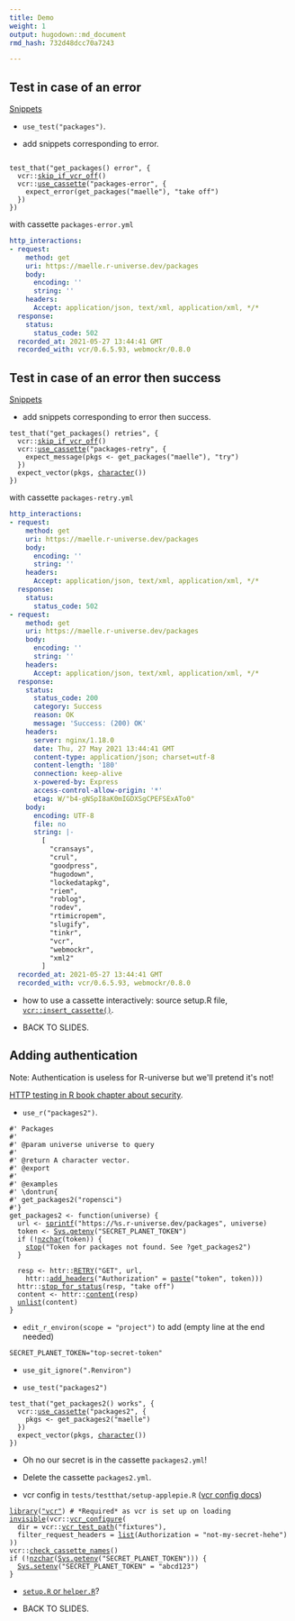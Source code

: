 ```yaml
---
title: Demo
weight: 1
output: hugodown::md_document
rmd_hash: 732d48dcc70a7243

---
```


## Test in case of an error

[Snippets](/snippets/#tests-for-get_packages)

-   `use_test("packages")`.

-   add snippets corresponding to error.

<div class="highlight">

<pre class='chroma'><code class='language-r' data-lang='r'>
<span class='nf'>test_that</span><span class='o'>(</span><span class='s'>"get_packages() error"</span>, <span class='o'>&#123;</span>
  <span class='nf'>vcr</span><span class='nf'>::</span><span class='nf'><a href='https://docs.ropensci.org/vcr/reference/skip_if_vcr_off.html'>skip_if_vcr_off</a></span><span class='o'>(</span><span class='o'>)</span>
  <span class='nf'>vcr</span><span class='nf'>::</span><span class='nf'><a href='https://docs.ropensci.org/vcr/reference/use_cassette.html'>use_cassette</a></span><span class='o'>(</span><span class='s'>"packages-error"</span>, <span class='o'>&#123;</span>
    <span class='nf'>expect_error</span><span class='o'>(</span><span class='nf'>get_packages</span><span class='o'>(</span><span class='s'>"maelle"</span><span class='o'>)</span>, <span class='s'>"take off"</span><span class='o'>)</span>
  <span class='o'>&#125;</span><span class='o'>)</span>
<span class='o'>&#125;</span><span class='o'>)</span></code></pre>

</div>

with cassette `packages-error.yml`

``` yaml
http_interactions:
- request:
    method: get
    uri: https://maelle.r-universe.dev/packages
    body:
      encoding: ''
      string: ''
    headers:
      Accept: application/json, text/xml, application/xml, */*
  response:
    status:
      status_code: 502
  recorded_at: 2021-05-27 13:44:41 GMT
  recorded_with: vcr/0.6.5.93, webmockr/0.8.0
```

## Test in case of an error then success

[Snippets](/snippets/#tests-for-get_packages)

-   add snippets corresponding to error then success.

<div class="highlight">

<pre class='chroma'><code class='language-r' data-lang='r'><span class='nf'>test_that</span><span class='o'>(</span><span class='s'>"get_packages() retries"</span>, <span class='o'>&#123;</span>
  <span class='nf'>vcr</span><span class='nf'>::</span><span class='nf'><a href='https://docs.ropensci.org/vcr/reference/skip_if_vcr_off.html'>skip_if_vcr_off</a></span><span class='o'>(</span><span class='o'>)</span>
  <span class='nf'>vcr</span><span class='nf'>::</span><span class='nf'><a href='https://docs.ropensci.org/vcr/reference/use_cassette.html'>use_cassette</a></span><span class='o'>(</span><span class='s'>"packages-retry"</span>, <span class='o'>&#123;</span>
    <span class='nf'>expect_message</span><span class='o'>(</span><span class='nv'>pkgs</span> <span class='o'>&lt;-</span> <span class='nf'>get_packages</span><span class='o'>(</span><span class='s'>"maelle"</span><span class='o'>)</span>, <span class='s'>"try"</span><span class='o'>)</span>
  <span class='o'>&#125;</span><span class='o'>)</span>
  <span class='nf'>expect_vector</span><span class='o'>(</span><span class='nv'>pkgs</span>, <span class='nf'><a href='https://rdrr.io/r/base/character.html'>character</a></span><span class='o'>(</span><span class='o'>)</span><span class='o'>)</span>
<span class='o'>&#125;</span><span class='o'>)</span>
</code></pre>

</div>

with cassette `packages-retry.yml`

``` yaml
http_interactions:
- request:
    method: get
    uri: https://maelle.r-universe.dev/packages
    body:
      encoding: ''
      string: ''
    headers:
      Accept: application/json, text/xml, application/xml, */*
  response:
    status:
      status_code: 502
- request:
    method: get
    uri: https://maelle.r-universe.dev/packages
    body:
      encoding: ''
      string: ''
    headers:
      Accept: application/json, text/xml, application/xml, */*
  response:
    status:
      status_code: 200
      category: Success
      reason: OK
      message: 'Success: (200) OK'
    headers:
      server: nginx/1.18.0
      date: Thu, 27 May 2021 13:44:41 GMT
      content-type: application/json; charset=utf-8
      content-length: '180'
      connection: keep-alive
      x-powered-by: Express
      access-control-allow-origin: '*'
      etag: W/"b4-gNSpI8aK0mIGDXSgCPEFSExATo0"
    body:
      encoding: UTF-8
      file: no
      string: |-
        [
          "cransays",
          "crul",
          "goodpress",
          "hugodown",
          "lockedatapkg",
          "riem",
          "roblog",
          "rodev",
          "rtimicropem",
          "slugify",
          "tinkr",
          "vcr",
          "webmockr",
          "xml2"
        ]
  recorded_at: 2021-05-27 13:44:41 GMT
  recorded_with: vcr/0.6.5.93, webmockr/0.8.0
```

-   how to use a cassette interactively: source setup.R file, [`vcr::insert_cassette()`](https://docs.ropensci.org/vcr/reference/insert_cassette.html).

-   BACK TO SLIDES.

## Adding authentication

Note: Authentication is useless for R-universe but we'll pretend it's not!

[HTTP testing in R book chapter about security](https://books.ropensci.org/http-testing/security-chapter.html).

-   `use_r("packages2")`.

<div class="highlight">

<pre class='chroma'><code class='language-r' data-lang='r'><span class='c'>#' Packages</span>
<span class='c'>#'</span>
<span class='c'>#' @param universe universe to query</span>
<span class='c'>#'</span>
<span class='c'>#' @return A character vector.</span>
<span class='c'>#' @export</span>
<span class='c'>#'</span>
<span class='c'>#' @examples</span>
<span class='c'>#' \dontrun&#123;</span>
<span class='c'>#' get_packages2("ropensci")</span>
<span class='c'>#'&#125;</span>
<span class='nv'>get_packages2</span> <span class='o'>&lt;-</span> <span class='kr'>function</span><span class='o'>(</span><span class='nv'>universe</span><span class='o'>)</span> <span class='o'>&#123;</span>
  <span class='nv'>url</span> <span class='o'>&lt;-</span> <span class='nf'><a href='https://rdrr.io/r/base/sprintf.html'>sprintf</a></span><span class='o'>(</span><span class='s'>"https://%s.r-universe.dev/packages"</span>, <span class='nv'>universe</span><span class='o'>)</span>
  <span class='nv'>token</span> <span class='o'>&lt;-</span> <span class='nf'><a href='https://rdrr.io/r/base/Sys.getenv.html'>Sys.getenv</a></span><span class='o'>(</span><span class='s'>"SECRET_PLANET_TOKEN"</span><span class='o'>)</span>
  <span class='kr'>if</span> <span class='o'>(</span><span class='o'>!</span><span class='nf'><a href='https://rdrr.io/r/base/nchar.html'>nzchar</a></span><span class='o'>(</span><span class='nv'>token</span><span class='o'>)</span><span class='o'>)</span> <span class='o'>&#123;</span>
    <span class='kr'><a href='https://rdrr.io/r/base/stop.html'>stop</a></span><span class='o'>(</span><span class='s'>"Token for packages not found. See ?get_packages2"</span><span class='o'>)</span>
  <span class='o'>&#125;</span>

  <span class='nv'>resp</span> <span class='o'>&lt;-</span> <span class='nf'>httr</span><span class='nf'>::</span><span class='nf'><a href='https://httr.r-lib.org/reference/RETRY.html'>RETRY</a></span><span class='o'>(</span><span class='s'>"GET"</span>, <span class='nv'>url</span>,
    <span class='nf'>httr</span><span class='nf'>::</span><span class='nf'><a href='https://httr.r-lib.org/reference/add_headers.html'>add_headers</a></span><span class='o'>(</span><span class='s'>"Authorization"</span> <span class='o'>=</span> <span class='nf'><a href='https://rdrr.io/r/base/paste.html'>paste</a></span><span class='o'>(</span><span class='s'>"token"</span>, <span class='nv'>token</span><span class='o'>)</span><span class='o'>)</span><span class='o'>)</span>
  <span class='nf'>httr</span><span class='nf'>::</span><span class='nf'><a href='https://httr.r-lib.org/reference/stop_for_status.html'>stop_for_status</a></span><span class='o'>(</span><span class='nv'>resp</span>, <span class='s'>"take off"</span><span class='o'>)</span>
  <span class='nv'>content</span> <span class='o'>&lt;-</span> <span class='nf'>httr</span><span class='nf'>::</span><span class='nf'><a href='https://httr.r-lib.org/reference/content.html'>content</a></span><span class='o'>(</span><span class='nv'>resp</span><span class='o'>)</span>
  <span class='nf'><a href='https://rdrr.io/r/base/unlist.html'>unlist</a></span><span class='o'>(</span><span class='nv'>content</span><span class='o'>)</span>
<span class='o'>&#125;</span></code></pre>

</div>

-   `edit_r_environ(scope = "project")` to add (empty line at the end needed)

<!-- -->

    SECRET_PLANET_TOKEN="top-secret-token"

-   `use_git_ignore(".Renviron")`

-   `use_test("packages2")`

<div class="highlight">

<pre class='chroma'><code class='language-r' data-lang='r'><span class='nf'>test_that</span><span class='o'>(</span><span class='s'>"get_packages2() works"</span>, <span class='o'>&#123;</span>
  <span class='nf'>vcr</span><span class='nf'>::</span><span class='nf'><a href='https://docs.ropensci.org/vcr/reference/use_cassette.html'>use_cassette</a></span><span class='o'>(</span><span class='s'>"packages2"</span>, <span class='o'>&#123;</span>
    <span class='nv'>pkgs</span> <span class='o'>&lt;-</span> <span class='nf'>get_packages2</span><span class='o'>(</span><span class='s'>"maelle"</span><span class='o'>)</span>
  <span class='o'>&#125;</span><span class='o'>)</span>
  <span class='nf'>expect_vector</span><span class='o'>(</span><span class='nv'>pkgs</span>, <span class='nf'><a href='https://rdrr.io/r/base/character.html'>character</a></span><span class='o'>(</span><span class='o'>)</span><span class='o'>)</span>
<span class='o'>&#125;</span><span class='o'>)</span></code></pre>

</div>

-   Oh no our secret is in the cassette `packages2.yml`!

-   Delete the cassette `packages2.yml`.

-   vcr config in `tests/testthat/setup-applepie.R` ([vcr config docs](https://docs.ropensci.org/vcr/articles/configuration.html#filter-sensitive-data))

<div class="highlight">

<pre class='chroma'><code class='language-r' data-lang='r'><span class='kr'><a href='https://rdrr.io/r/base/library.html'>library</a></span><span class='o'>(</span><span class='s'><a href='https://docs.ropensci.org/vcr'>"vcr"</a></span><span class='o'>)</span> <span class='c'># *Required* as vcr is set up on loading</span>
<span class='nf'><a href='https://rdrr.io/r/base/invisible.html'>invisible</a></span><span class='o'>(</span><span class='nf'>vcr</span><span class='nf'>::</span><span class='nf'><a href='https://docs.ropensci.org/vcr/reference/vcr_configure.html'>vcr_configure</a></span><span class='o'>(</span>
  dir <span class='o'>=</span> <span class='nf'>vcr</span><span class='nf'>::</span><span class='nf'><a href='https://docs.ropensci.org/vcr/reference/vcr_test_path.html'>vcr_test_path</a></span><span class='o'>(</span><span class='s'>"fixtures"</span><span class='o'>)</span>,
  filter_request_headers <span class='o'>=</span> <span class='nf'><a href='https://rdrr.io/r/base/list.html'>list</a></span><span class='o'>(</span>Authorization <span class='o'>=</span> <span class='s'>"not-my-secret-hehe"</span><span class='o'>)</span>
<span class='o'>)</span><span class='o'>)</span>
<span class='nf'>vcr</span><span class='nf'>::</span><span class='nf'><a href='https://docs.ropensci.org/vcr/reference/check_cassette_names.html'>check_cassette_names</a></span><span class='o'>(</span><span class='o'>)</span>
<span class='kr'>if</span> <span class='o'>(</span><span class='o'>!</span><span class='nf'><a href='https://rdrr.io/r/base/nchar.html'>nzchar</a></span><span class='o'>(</span><span class='nf'><a href='https://rdrr.io/r/base/Sys.getenv.html'>Sys.getenv</a></span><span class='o'>(</span><span class='s'>"SECRET_PLANET_TOKEN"</span><span class='o'>)</span><span class='o'>)</span><span class='o'>)</span> <span class='o'>&#123;</span>
  <span class='nf'><a href='https://rdrr.io/r/base/Sys.setenv.html'>Sys.setenv</a></span><span class='o'>(</span><span class='s'>"SECRET_PLANET_TOKEN"</span> <span class='o'>=</span> <span class='s'>"abcd123"</span><span class='o'>)</span>
<span class='o'>&#125;</span></code></pre>

</div>

-   [`setup.R` or `helper.R`](https://blog.r-hub.io/2020/11/18/testthat-utility-belt/#code-called-in-your-tests)?

-   BACK TO SLIDES.

